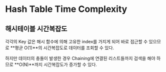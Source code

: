 # Hash Table Time Complexity

## 해시테이블 시간복잡도

각각의 Key 값은 해시 함수에 의해 고유한 index를 가지게 되어 바로 접근할 수 있으므로 **평균 O(1)**의 시간복잡도로 데이터를 조회할 수 있다.&#x20;

하지만 데이터의 충돌이 발생한 경우 Chaining에 연결된 리스트들까지 검색을 해야 하므로 **O(N)**까지 시간복잡도가 증가할 수 있다.
